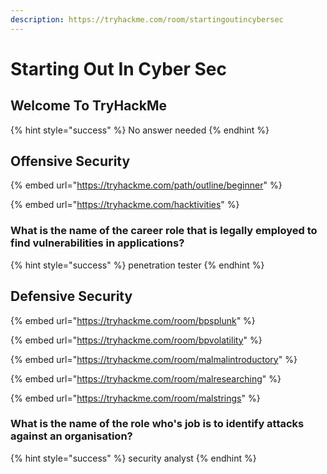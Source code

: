 ```yaml
---
description: https://tryhackme.com/room/startingoutincybersec
---
```


# Starting Out In Cyber Sec

## Welcome To TryHackMe

{% hint style="success" %}
No answer needed
{% endhint %}

## Offensive Security

{% embed url="https://tryhackme.com/path/outline/beginner" %}

{% embed url="https://tryhackme.com/hacktivities" %}

### What is the name of the career role that is legally employed to find vulnerabilities in applications?

{% hint style="success" %}
penetration tester
{% endhint %}

## Defensive Security

{% embed url="https://tryhackme.com/room/bpsplunk" %}

{% embed url="https://tryhackme.com/room/bpvolatility" %}

{% embed url="https://tryhackme.com/room/malmalintroductory" %}

{% embed url="https://tryhackme.com/room/malresearching" %}

{% embed url="https://tryhackme.com/room/malstrings" %}

### What is the name of the role who's job is to identify attacks against an organisation?

{% hint style="success" %}
security analyst
{% endhint %}
